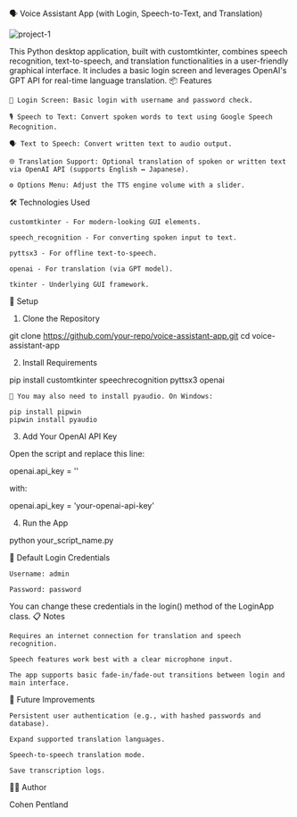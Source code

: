 🗣️ Voice Assistant App (with Login, Speech-to-Text, and Translation)




![project-1](https://github.com/user-attachments/assets/e260a231-1dab-4f48-b288-3823abe5d40f)





This Python desktop application, built with customtkinter, combines speech recognition, text-to-speech, and translation functionalities in a user-friendly graphical interface. It includes a basic login screen and leverages OpenAI's GPT API for real-time language translation.
📦 Features

    🔐 Login Screen: Basic login with username and password check.

    🎙️ Speech to Text: Convert spoken words to text using Google Speech Recognition.

    🗣️ Text to Speech: Convert written text to audio output.

    🌐 Translation Support: Optional translation of spoken or written text via OpenAI API (supports English ↔ Japanese).

    ⚙️ Options Menu: Adjust the TTS engine volume with a slider.

🛠️ Technologies Used

    customtkinter - For modern-looking GUI elements.

    speech_recognition - For converting spoken input to text.

    pyttsx3 - For offline text-to-speech.

    openai - For translation (via GPT model).

    tkinter - Underlying GUI framework.

🔑 Setup
1. Clone the Repository

git clone https://github.com/your-repo/voice-assistant-app.git
cd voice-assistant-app

2. Install Requirements

pip install customtkinter speechrecognition pyttsx3 openai

    🔄 You may also need to install pyaudio. On Windows:

    pip install pipwin
    pipwin install pyaudio

3. Add Your OpenAI API Key

Open the script and replace this line:

openai.api_key = ''

with:

openai.api_key = 'your-openai-api-key'

4. Run the App

python your_script_name.py

🔐 Default Login Credentials

    Username: admin

    Password: password

You can change these credentials in the login() method of the LoginApp class.
📋 Notes

    Requires an internet connection for translation and speech recognition.

    Speech features work best with a clear microphone input.

    The app supports basic fade-in/fade-out transitions between login and main interface.

🚀 Future Improvements

    Persistent user authentication (e.g., with hashed passwords and database).

    Expand supported translation languages.

    Speech-to-speech translation mode.

    Save transcription logs.

🧑‍💻 Author

Cohen Pentland
